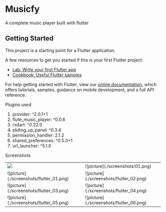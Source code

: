 # Musicfy

A complete music player built with flutter

## Getting Started

This project is a starting point for a Flutter application.

A few resources to get you started if this is your first Flutter project:

- [Lab: Write your first Flutter app](https://flutter.dev/docs/get-started/codelab)
- [Cookbook: Useful Flutter samples](https://flutter.dev/docs/cookbook)

For help getting started with Flutter, view our
[online documentation](https://flutter.dev/docs), which offers tutorials,
samples, guidance on mobile development, and a full API reference.

Plugins used 
<ol>
    <li>provider: ^2.0.1+1</li>
    <li> flute_music_player: ^0.0.6</li>
    <li>rxdart: ^0.22.0</li>
    <li>sliding_up_panel: ^0.3.4</li>
    <li>permission_handler: 2.1.2</li>
    <li>shared_preferences: ^0.5.3+1</li>
    <li>url_launcher: ^5.1.0</li>
</ol>

Screenshots

<table style={border:none;}>
    <tr>
        <td><img src="https://github.com/nittinsharma37/musicfy/blob/master/screenshots/00.png"></td>
        <td>![picture](./screenshots/01.png)</td>
    </tr>
    <tr>
        <td>![picture](./screenshots/flutter_01.png)</td>
        <td>![picture](./screenshots/flutter_02.png)</td>
    </tr>
    <tr>
        <td>![picture](./screenshots/flutter_03.png)</td>
        <td>![picture](./screenshots/flutter_04.png)</td>
    </tr>
    <tr>
        <td>![picture](./screenshots/flutter_05.png)</td>
        <td>![picture](./screenshots/flutter_06.png)</td>
    </tr>
</table>
